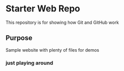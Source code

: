 # Starter Web Repo

This repository is for showing how Git and GitHub work

## Purpose

Sample website with plenty of files for demos

### just playing around